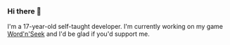 ### Hi there 👋

I'm a 17-year-old self-taught developer. I'm currently working on my game [Word'n'Seek](https://word-n-seek.com/) and I'd be glad if you'd support me.
<!--/
**Libertas007/Libertas007** is a ✨ _special_ ✨ repository because its `README.md` (this file) appears on your GitHub profile.

Here are some ideas to get you started:

- 🔭 I’m currently working on ...
- 🌱 I’m currently learning ...
- 👯 I’m looking to collaborate on ...
- 🤔 I’m looking for help with ...
- 💬 Ask me about ...
- 📫 How to reach me: ...
- ⚡ Fun fact: ...
-->
